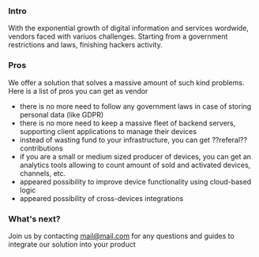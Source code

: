 ### Intro 
With the exponential growth of digital information and services wordwide, vendors faced with variuos challenges. Starting from a government restrictions and laws, finishing hackers activity.

### Pros
We offer a solution that solves a massive amount of such kind problems. Here is a list of pros you can get as vendor

- there is no more need to follow any government laws in case of storing personal data (like GDPR)
- there is no more need to keep a massive fleet of backend servers, supporting client applications to manage their devices
- instead of wasting fund to your infrastructure, you can get ??referal?? contributions
- if you are a small or medium sized producer of devices, you can get an analytics tools allowing to count amount of sold and activated devices, channels, etc.
- appeared possibility to improve device functionality using cloud-based logic
- appeared possibility of cross-devices integrations

### What's next?
Join us by contacting mail@mail.com for any questions and guides to integrate our solution into your product
